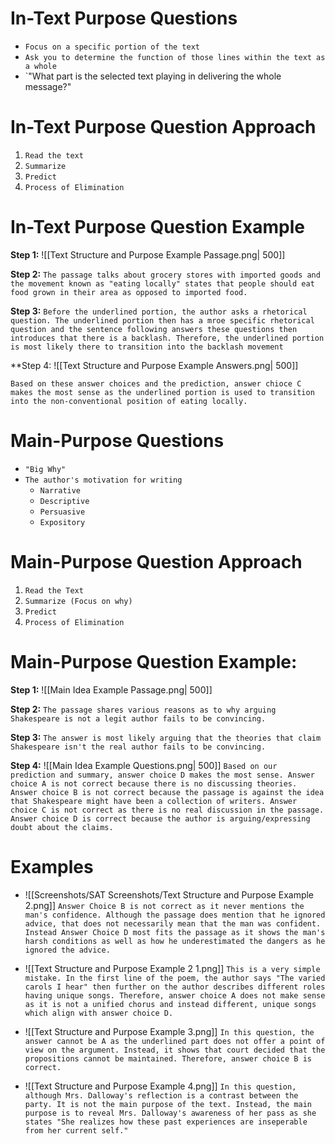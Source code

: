 # In-Text Purpose Questions 
- `Focus on a specific portion of the text`
- `Ask you to determine the function of those lines within the text as a whole`
- `"What part is the selected text playing in delivering the whole message?"


# In-Text Purpose Question Approach
1. `Read the text`
2. `Summarize`
3. `Predict`
4. `Process of Elimination`


# In-Text Purpose Question Example

**Step 1:**
![[Text Structure and Purpose Example Passage.png| 500]]

**Step 2:**
`The passage talks about grocery stores with imported goods and the movement known as "eating locally" states that people should eat food grown in their area as opposed to imported food.`

**Step 3:**
`Before the underlined portion, the author asks a rhetorical question. The underlined portion then has a mroe specific rhetorical question and the sentence following answers these questions then introduces that there is a backlash. Therefore, the underlined portion is most likely there to transition into the backlash movement`

**Step 4:
![[Text Structure and Purpose Example Answers.png| 500]]

`Based on these answer choices and the prediction, answer chioce C makes the most sense as the underlined portion is used to transition into the non-conventional position of eating locally.`


# Main-Purpose Questions
- `"Big Why"`
- `The author's motivation for writing`
	- `Narrative`
	- `Descriptive`
	- `Persuasive`
	- `Expository`


# Main-Purpose Question Approach
1. `Read the Text`
2. `Summarize (Focus on why)`
3. `Predict`
4. `Process of Elimination`


# Main-Purpose Question Example:

**Step 1:**
![[Main Idea Example Passage.png| 500]]

**Step 2:**
`The passage shares various reasons as to why arguing Shakespeare is not a legit author fails to be convincing.`

**Step 3:**
`The answer is most likely arguing that the theories that claim Shakespeare isn't the real author fails to be convincing.`

**Step 4:**
![[Main Idea Example Questions.png| 500]]
`Based on our prediction and summary, answer choice D makes the most sense. Answer choice A is not correct because there is no discussing theories. Answer choice B is not correct because the passage is against the idea that Shakespeare might have been a collection of writers. Answer choice C is not correct as there is no real discussion in the passage. Answer choice D is correct because the author is arguing/expressing doubt about the claims. `



# Examples
- ![[Screenshots/SAT Screenshots/Text Structure and Purpose Example 2.png]]
	`Answer Choice B is not correct as it never mentions the man's confidence. Although the passage does mention that he ignored advice, that does not necessarily mean that the man was confident. Instead Answer Choice D most fits the passage as it shows the man's harsh conditions as well as how he underestimated the dangers as he ignored the advice. `


- ![[Text Structure and Purpose Example 2 1.png]]
	`This is a very simple mistake. In the first line of the poem, the author says "The varied carols I hear" then further on the author describes different roles having unique songs. Therefore, answer choice A does not make sense as it is not a unified chorus and instead different, unique songs which align with answer choice D.`


- ![[Text Structure and Purpose Example 3.png]]
	`In this question, the answer cannot be A as the underlined part does not offer a point of view on the argument. Instead, it shows that court decided that the propositions cannot be maintained. Therefore, answer choice B is correct.`


- ![[Text Structure and Purpose Example 4.png]]
	`In this question, although Mrs. Dalloway's reflection is a contrast between the party. It is not the main purpose of the text. Instead, the main purpose is to reveal Mrs. Dalloway's awareness of her pass as she states "She realizes how these past experiences are inseperable from her current self."`